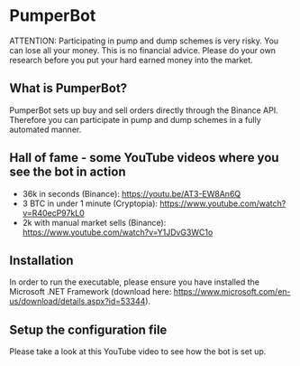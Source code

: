 # PumperBot

ATTENTION: Participating in pump and dump schemes is very risky. You can lose all your money. This is no financial advice. Please do your own research before you put your hard earned money into the market.

## What is PumperBot?
PumperBot sets up buy and sell orders directly through the Binance API. Therefore you can participate in pump and dump schemes in a fully automated manner.

## Hall of fame - some YouTube videos where you see the bot in action
* 36k in seconds (Binance): https://youtu.be/AT3-EW8An6Q
* 3 BTC in under 1 minute (Cryptopia): https://www.youtube.com/watch?v=R40ecP97kL0
* 2k with manual market sells (Binance): https://www.youtube.com/watch?v=Y1JDvG3WC1o

## Installation
In order to run the executable, please ensure you have installed the Microsoft .NET Framework (download here: https://www.microsoft.com/en-us/download/details.aspx?id=53344).

## Setup the configuration file
Please take a look at this YouTube video to see how the bot is set up.
